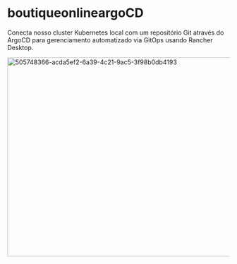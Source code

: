 # boutiqueonlineargoCD
Conecta nosso cluster Kubernetes local com um repositório Git através do ArgoCD para gerenciamento automatizado via GitOps usando Rancher Desktop.

<img width="941" height="451" alt="505748366-acda5ef2-6a39-4c21-9ac5-3f98b0db4193" src="https://github.com/user-attachments/assets/e008127b-2d49-4b90-85c3-562db65db835" />
